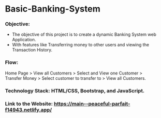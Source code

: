# Basic-Banking-System 

### Objective:
- The objective of this project is to create a dynamic Banking System web Application.
- With features like Transferring money to other users and viewing the Transaction History.

### Flow:
Home Page > View all Customers > Select and View one Customer > Transfer Money > Select customer to transfer to > View all Customers.

### Technology Stack: HTML/CSS, Bootstrap, and JavaScript.
 
### Link to the Website: https://main--peaceful-parfait-f14943.netlify.app/
